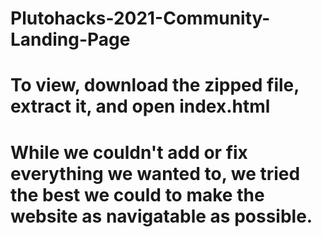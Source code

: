 # Plutohacks-2021-Community-Landing-Page

# To view, download the zipped file, extract it, and open index.html

# While we couldn't add or fix everything we wanted to, we tried the best we could to make the website as navigatable as possible.
